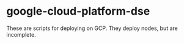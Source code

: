 # google-cloud-platform-dse

These are scripts for deploying on GCP.  They deploy nodes, but are incomplete.

